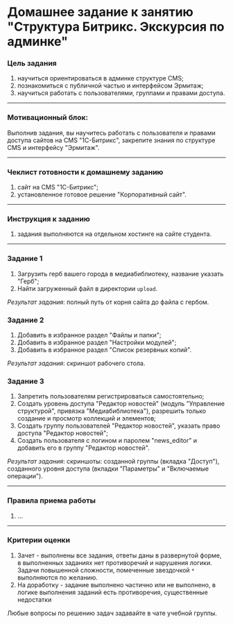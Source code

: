 
# Домашнее задание к занятию "Структура Битрикс. Экскурсия по админке"

### Цель задания

1. научиться ориентироваться в админке структуре CMS;
2. познакомиться с публичной частью и интерфейсом Эрмитаж;
3. научиться работать с пользователями, группами и правами доступа.

------

### Мотивационный блок:

Выполнив задания, вы научитесь работать с пользователя и правами доступа сайтов на CMS "1С-Битрикс", закрепите знания по структуре CMS и интерфейсу "Эрмитаж".

------

### Чеклист готовности к домашнему заданию

1. сайт на CMS "1С-Битрикс";
2. установленное готовое решение "Корпоративный сайт".

------

### Инструкция к заданию

1. задания выполняются на отдельном хостинге на сайте студента.

------

### Задание 1

1. Загрузить герб вашего города в медиабиблиотеку, название указать "Герб";
2. Найти загруженный файл в директории `upload`.

_Результат задания_: полный путь от корня сайта до файла с гербом.

### Задание 2

1. Добавить в избранное раздел "Файлы и папки";
2. Добавить в избранное раздел "Настройки модулей";
3. Добавить в избранное раздел "Список резервных копий".

_Результат задания_: скриншот рабочего стола.

### Задание 3

1. Запретить пользователям регистрироваться самостоятельно;
2. Создать уровень доступа "Редактор новостей" (модуль "Управление структурой", привязка "Медиабиблиотека"), разрешить только создание и просмотр коллекций и элементов;
3. Создать группу пользователей "Редактор новостей", указать право доступа "Редактор новостей";
4. Создать пользователя с логином и паролем "news_editor" и добавить его в группу "Редактор новостей".

_Результат задания_: скриншоты: созданной группы (вкладка "Доступ"), созданного уровня доступа (вкладки "Параметры" и "Включаемые операции").

------

### Правила приема работы

1. ...

------

### Критерии оценки

1. Зачет - выполнены все задания, ответы даны в развернутой форме, в выполненных заданиях нет противоречий и нарушения логики. Задачи повышенной сложности, помеченные звездочкой `*` выполняются по желанию.
2. На доработку - задание выполнено частично или не выполнено, в логике выполнения заданий есть противоречия, существенные недостатки

Любые вопросы по решению задач задавайте в чате учебной группы.
